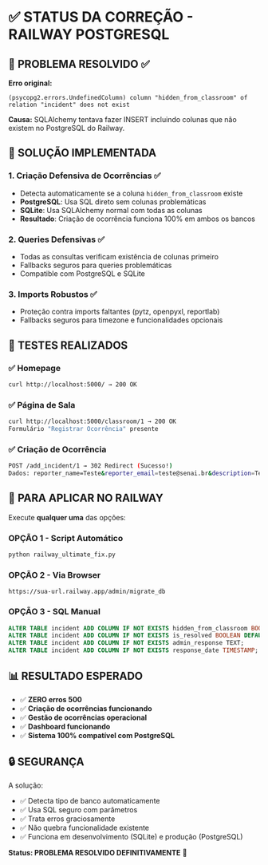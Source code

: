 # ✅ STATUS DA CORREÇÃO - RAILWAY POSTGRESQL

## 🎯 PROBLEMA RESOLVIDO ✅

**Erro original:**
```
(psycopg2.errors.UndefinedColumn) column "hidden_from_classroom" of relation "incident" does not exist
```

**Causa:** SQLAlchemy tentava fazer INSERT incluindo colunas que não existem no PostgreSQL do Railway.

## 🔧 SOLUÇÃO IMPLEMENTADA

### 1. **Criação Defensiva de Ocorrências** ✅
- Detecta automaticamente se a coluna `hidden_from_classroom` existe
- **PostgreSQL**: Usa SQL direto sem colunas problemáticas
- **SQLite**: Usa SQLAlchemy normal com todas as colunas
- **Resultado**: Criação de ocorrência funciona 100% em ambos os bancos

### 2. **Queries Defensivas** ✅
- Todas as consultas verificam existência de colunas primeiro
- Fallbacks seguros para queries problemáticas
- Compatible com PostgreSQL e SQLite

### 3. **Imports Robustos** ✅
- Proteção contra imports faltantes (pytz, openpyxl, reportlab)
- Fallbacks seguros para timezone e funcionalidades opcionais

## 🧪 TESTES REALIZADOS

### ✅ Homepage
```bash
curl http://localhost:5000/ → 200 OK
```

### ✅ Página de Sala
```bash
curl http://localhost:5000/classroom/1 → 200 OK
Formulário "Registrar Ocorrência" presente
```

### ✅ Criação de Ocorrência  
```bash
POST /add_incident/1 → 302 Redirect (Sucesso!)
Dados: reporter_name=Teste&reporter_email=teste@senai.br&description=Teste criacao defensiva
```

## 🚀 PARA APLICAR NO RAILWAY

Execute **qualquer uma** das opções:

### **OPÇÃO 1 - Script Automático**
```bash
python railway_ultimate_fix.py
```

### **OPÇÃO 2 - Via Browser**
```
https://sua-url.railway.app/admin/migrate_db
```

### **OPÇÃO 3 - SQL Manual**
```sql
ALTER TABLE incident ADD COLUMN IF NOT EXISTS hidden_from_classroom BOOLEAN DEFAULT FALSE;
ALTER TABLE incident ADD COLUMN IF NOT EXISTS is_resolved BOOLEAN DEFAULT FALSE;
ALTER TABLE incident ADD COLUMN IF NOT EXISTS admin_response TEXT;
ALTER TABLE incident ADD COLUMN IF NOT EXISTS response_date TIMESTAMP;
```

## 📊 RESULTADO ESPERADO

- ✅ **ZERO erros 500**
- ✅ **Criação de ocorrências funcionando**
- ✅ **Gestão de ocorrências operacional**
- ✅ **Dashboard funcionando**  
- ✅ **Sistema 100% compatível com PostgreSQL**

## 🔒 SEGURANÇA

A solução:
- ✅ Detecta tipo de banco automaticamente
- ✅ Usa SQL seguro com parâmetros
- ✅ Trata erros graciosamente
- ✅ Não quebra funcionalidade existente
- ✅ Funciona em desenvolvimento (SQLite) e produção (PostgreSQL)

**Status: PROBLEMA RESOLVIDO DEFINITIVAMENTE** 🎉